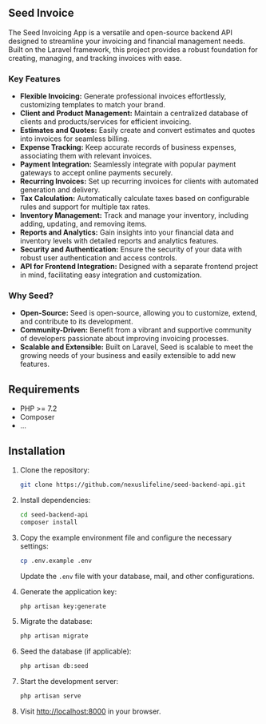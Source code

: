 ## Seed Invoice

The Seed Invoicing App is a versatile and open-source backend API designed to streamline your invoicing and financial management needs. Built on the Laravel framework, this project provides a robust foundation for creating, managing, and tracking invoices with ease.

### Key Features

- **Flexible Invoicing:** Generate professional invoices effortlessly, customizing templates to match your brand.
- **Client and Product Management:** Maintain a centralized database of clients and products/services for efficient invoicing.
- **Estimates and Quotes:** Easily create and convert estimates and quotes into invoices for seamless billing.
- **Expense Tracking:** Keep accurate records of business expenses, associating them with relevant invoices.
- **Payment Integration:** Seamlessly integrate with popular payment gateways to accept online payments securely.
- **Recurring Invoices:** Set up recurring invoices for clients with automated generation and delivery.
- **Tax Calculation:** Automatically calculate taxes based on configurable rules and support for multiple tax rates.
- **Inventory Management:** Track and manage your inventory, including adding, updating, and removing items.
- **Reports and Analytics:** Gain insights into your financial data and inventory levels with detailed reports and analytics features.
- **Security and Authentication:** Ensure the security of your data with robust user authentication and access controls.
- **API for Frontend Integration:** Designed with a separate frontend project in mind, facilitating easy integration and customization.


### Why Seed?

- **Open-Source:** Seed is open-source, allowing you to customize, extend, and contribute to its development.
- **Community-Driven:** Benefit from a vibrant and supportive community of developers passionate about improving invoicing processes.
- **Scalable and Extensible:** Built on Laravel, Seed is scalable to meet the growing needs of your business and easily extensible to add new features.

## Requirements

- PHP >= 7.2
- Composer
- ...

## Installation

1. Clone the repository:

    ```bash
    git clone https://github.com/nexuslifeline/seed-backend-api.git
    ```

2. Install dependencies:

    ```bash
    cd seed-backend-api
    composer install
    ```

3. Copy the example environment file and configure the necessary settings:

    ```bash
    cp .env.example .env
    ```

    Update the `.env` file with your database, mail, and other configurations.

4. Generate the application key:

    ```bash
    php artisan key:generate
    ```

5. Migrate the database:

    ```bash
    php artisan migrate
    ```

6. Seed the database (if applicable):

    ```bash
    php artisan db:seed
    ```

7. Start the development server:

    ```bash
    php artisan serve
    ```

8. Visit [http://localhost:8000](http://localhost:8000) in your browser.

